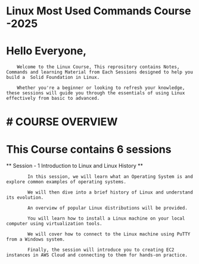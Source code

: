 # Linux Most Used Commands  Course -2025

# Hello Everyone, 
        
        Welcome to the Linux Course, This reprository contains Notes, Commands and learning Material from Each Sessions designed to help you build a  Solid Foundation in Linux.

        Whether you're a beginner or looking to refresh your knowledge, these sessions will guide you through the essentials of using Linux effectively from basic to advanced.

        
# # COURSE OVERVIEW

# This Course contains 6 sessions


** Session - 1 Introduction to Linux and Linux History
**
    

            In this session, we will learn what an Operating System is and explore common examples of operating systems.

            We will then dive into a brief history of Linux and understand its evolution.

            An overview of popular Linux distributions will be provided.
            
            You will learn how to install a Linux machine on your local computer using virtualization tools.
            
            We will cover how to connect to the Linux machine using PuTTY from a Windows system.

            Finally, the session will introduce you to creating EC2 instances in AWS Cloud and connecting to them for hands-on practice.





